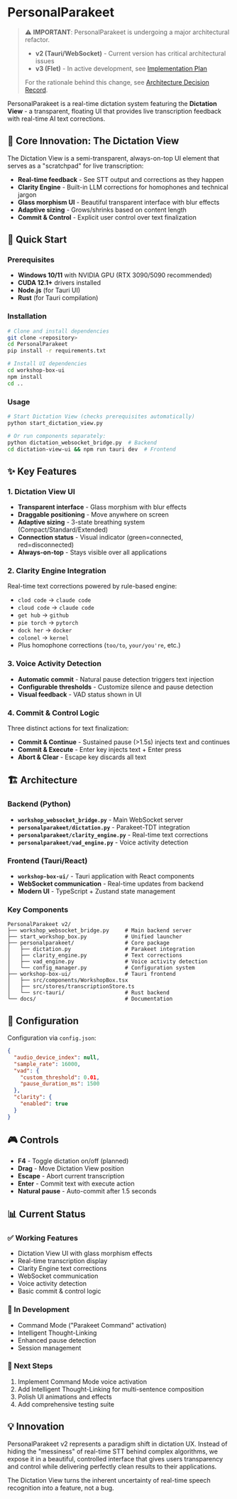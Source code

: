 # PersonalParakeet

> ⚠️ **IMPORTANT**: PersonalParakeet is undergoing a major architectural refactor. 
> - **v2 (Tauri/WebSocket)** - Current version has critical architectural issues
> - **v3 (Flet)** - In active development, see [Implementation Plan](docs/Flet_Refactor_Implementation_Plan.md)
> 
> For the rationale behind this change, see [Architecture Decision Record](docs/Architecture_Decision_Record_Flet.md).

PersonalParakeet is a real-time dictation system featuring the **Dictation View** - a transparent, floating UI that provides live transcription feedback with real-time AI text corrections.

## 🎯 Core Innovation: The Dictation View

The Dictation View is a semi-transparent, always-on-top UI element that serves as a "scratchpad" for live transcription:

- **Real-time feedback** - See STT output and corrections as they happen
- **Clarity Engine** - Built-in LLM corrections for homophones and technical jargon  
- **Glass morphism UI** - Beautiful transparent interface with blur effects
- **Adaptive sizing** - Grows/shrinks based on content length
- **Commit & Control** - Explicit user control over text finalization

## 🚀 Quick Start

### Prerequisites
- **Windows 10/11** with NVIDIA GPU (RTX 3090/5090 recommended)
- **CUDA 12.1+** drivers installed
- **Node.js** (for Tauri UI)
- **Rust** (for Tauri compilation)

### Installation
```bash
# Clone and install dependencies
git clone <repository>
cd PersonalParakeet
pip install -r requirements.txt

# Install UI dependencies
cd workshop-box-ui
npm install
cd ..
```

### Usage
```bash
# Start Dictation View (checks prerequisites automatically)
python start_dictation_view.py

# Or run components separately:
python dictation_websocket_bridge.py  # Backend
cd dictation-view-ui && npm run tauri dev  # Frontend
```

## ✨ Key Features

### 1. Dictation View UI
- **Transparent interface** - Glass morphism with blur effects
- **Draggable positioning** - Move anywhere on screen
- **Adaptive sizing** - 3-state breathing system (Compact/Standard/Extended)
- **Connection status** - Visual indicator (green=connected, red=disconnected)
- **Always-on-top** - Stays visible over all applications

### 2. Clarity Engine Integration
Real-time text corrections powered by rule-based engine:
- `clod code` → `claude code`
- `cloud code` → `claude code` 
- `get hub` → `github`
- `pie torch` → `pytorch`
- `dock her` → `docker`
- `colonel` → `kernel`
- Plus homophone corrections (`too/to`, `your/you're`, etc.)

### 3. Voice Activity Detection
- **Automatic commit** - Natural pause detection triggers text injection
- **Configurable thresholds** - Customize silence and pause detection
- **Visual feedback** - VAD status shown in UI

### 4. Commit & Control Logic
Three distinct actions for text finalization:
- **Commit & Continue** - Sustained pause (>1.5s) injects text and continues
- **Commit & Execute** - Enter key injects text + Enter press
- **Abort & Clear** - Escape key discards all text

## 🏗️ Architecture

### Backend (Python)
- **`workshop_websocket_bridge.py`** - Main WebSocket server
- **`personalparakeet/dictation.py`** - Parakeet-TDT integration  
- **`personalparakeet/clarity_engine.py`** - Real-time text corrections
- **`personalparakeet/vad_engine.py`** - Voice activity detection

### Frontend (Tauri/React)
- **`workshop-box-ui/`** - Tauri application with React components
- **WebSocket communication** - Real-time updates from backend
- **Modern UI** - TypeScript + Zustand state management

### Key Components
```
PersonalParakeet v2/
├── workshop_websocket_bridge.py     # Main backend server
├── start_workshop_box.py            # Unified launcher
├── personalparakeet/                # Core package
│   ├── dictation.py                 # Parakeet integration
│   ├── clarity_engine.py            # Text corrections  
│   ├── vad_engine.py                # Voice activity detection
│   └── config_manager.py            # Configuration system
├── workshop-box-ui/                 # Tauri frontend
│   ├── src/components/WorkshopBox.tsx
│   ├── src/stores/transcriptionStore.ts  
│   └── src-tauri/                   # Rust backend
└── docs/                            # Documentation
```

## 🔧 Configuration

Configuration via `config.json`:
```json
{
  "audio_device_index": null,
  "sample_rate": 16000,
  "vad": {
    "custom_threshold": 0.01,
    "pause_duration_ms": 1500
  },
  "clarity": {
    "enabled": true
  }
}
```

## 🎮 Controls

- **F4** - Toggle dictation on/off (planned)
- **Drag** - Move Dictation View position
- **Escape** - Abort current transcription
- **Enter** - Commit text with execute action
- **Natural pause** - Auto-commit after 1.5 seconds

## 📊 Current Status

### ✅ Working Features
- Dictation View UI with glass morphism effects
- Real-time transcription display  
- Clarity Engine text corrections
- WebSocket communication
- Voice activity detection
- Basic commit & control logic

### 🚧 In Development  
- Command Mode ("Parakeet Command" activation)
- Intelligent Thought-Linking
- Enhanced pause detection
- Session management

### 🎯 Next Steps
1. Implement Command Mode voice activation
2. Add Intelligent Thought-Linking for multi-sentence composition
3. Polish UI animations and effects
4. Add comprehensive testing suite

## 💡 Innovation

PersonalParakeet v2 represents a paradigm shift in dictation UX. Instead of hiding the "messiness" of real-time STT behind complex algorithms, we expose it in a beautiful, controlled interface that gives users transparency and control while delivering perfectly clean results to their applications.

The Dictation View turns the inherent uncertainty of real-time speech recognition into a feature, not a bug.